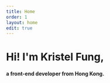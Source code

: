 ```yaml
---
title: Home
order: 1
layout: home
edit: true
---
```

# Hi! I'm Kristel Fung,
#### a front-end developer from Hong Kong.